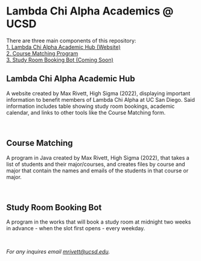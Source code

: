 # Lambda Chi Alpha Academics @ UCSD

There are three main components of this repository:
<br>
[1. Lambda Chi Alpha Academic Hub (Website)](#lambda-chi-alpha-academic-hub)
<br>
[2. Course Matching Program](#course-matching)
<br>
[3. Study Room Booking Bot (Coming Soon)](#study-room-booking-bot)
<br>

## Lambda Chi Alpha Academic Hub

A website created by Max Rivett, High Sigma (2022), displaying important information to benefit members of Lambda Chi Alpha at UC San Diego. Said information includes table showing study room bookings, academic calendar, and links to other tools like the Course Matching form.

<br>

## Course Matching

A program in Java created by Max Rivett, High Sigma (2022), that takes a list of students and their major/courses, and creates files by course and major that contain the names and emails of the students in that course or major.

<br>

## Study Room Booking Bot

A program in the works that will book a study room at midnight two weeks in advance - when the slot first opens - every weekday.

<br>

<i>For any inquires email <mrivett@ucsd.edu>.</i>
